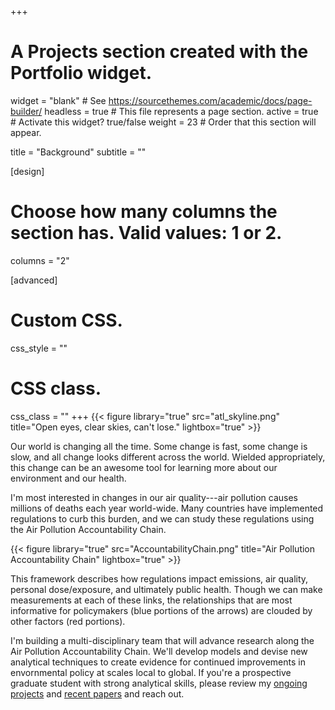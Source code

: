 +++
# A Projects section created with the Portfolio widget.
widget = "blank"  # See https://sourcethemes.com/academic/docs/page-builder/
headless = true  # This file represents a page section.
active = true  # Activate this widget? true/false
weight = 23  # Order that this section will appear.

title = "Background"
subtitle = ""

[design]
  # Choose how many columns the section has. Valid values: 1 or 2.
  columns = "2"

[advanced]
 # Custom CSS. 
 css_style = ""
 
 # CSS class.
 css_class = ""
+++
{{< figure library="true" src="atl_skyline.png" title="Open eyes, clear skies, can't lose." lightbox="true" >}}

Our world is changing all the time. Some change is fast, some change is slow, and all change looks different across the world. Wielded appropriately, this change can be an awesome tool for learning more about our environment and our health.

I'm most interested in changes in our air quality---air pollution causes millions of deaths each year world-wide. Many countries have implemented regulations to curb this burden, and we can study these regulations using the Air Pollution Accountability Chain.

{{< figure library="true" src="AccountabilityChain.png" title="Air Pollution Accountability Chain" lightbox="true" >}}

This framework describes how regulations impact emissions, air quality, personal dose/exposure, and ultimately public health. Though we can make measurements at each of these links, the relationships that are most informative for policymakers (blue portions of the arrows) are clouded by other factors (red portions). 

I'm building a multi-disciplinary team that will advance research along the Air Pollution Accountability Chain. We'll develop models and devise new analytical techniques to create evidence for continued improvements in envornmental policy at scales local to global. If you're a prospective graduate student with strong analytical skills, please review my [ongoing projects](#projects) and [recent papers](https://www.lucashenneman.org/publication/) and reach out.



